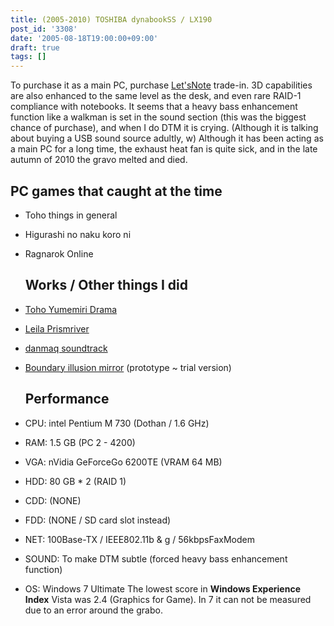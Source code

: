 ```yaml
---
title: (2005-2010) TOSHIBA dynabookSS / LX190
post_id: '3308'
date: '2005-08-18T19:00:00+09:00'
draft: true
tags: []
---
```


To purchase it as a main PC, purchase [Let'sNote](https://danmaq.com/cf-w2d) trade-in. 3D capabilities are also enhanced to the same level as the desk, and even rare RAID-1 compliance with notebooks. It seems that a heavy bass enhancement function like a walkman is set in the sound section (this was the biggest chance of purchase), and when I do DTM it is crying. (Although it is talking about buying a USB sound source adultly, w) Although it has been acting as a main PC for a long time, the exhaust heat fan is quite sick, and in the late autumn of 2010 the gravo melted and died.

## PC games that caught at the time

*   Toho things in general
*   Higurashi no naku koro ni
*   Ragnarok Online
    
    ## Works / Other things I did
    
*   [Toho Yumemiri Drama](https://danmaq.com/!/thC/)
    
*   [Leila Prismriver](https://danmaq.com/!/leila/)
*   [danmaq soundtrack](https://danmaq.com/!/dst/)
*   [Boundary illusion mirror](http://kagaminer.in/) (prototype ~ trial version)
    
    ## Performance
    
*   CPU: intel Pentium M 730 (Dothan / 1.6 GHz)
    
*   RAM: 1.5 GB (PC 2 - 4200)
*   VGA: nVidia GeForceGo 6200TE (VRAM 64 MB)
*   HDD: 80 GB * 2 (RAID 1)
*   CDD: (NONE)
*   FDD: (NONE / SD card slot instead)
*   NET: 100Base-TX / IEEE802.11b & g / 56kbpsFaxModem
*   SOUND: To make DTM subtle (forced heavy bass enhancement function)
*   OS: Windows 7 Ultimate The lowest score in **Windows Experience Index** Vista was 2.4 (Graphics for Game). In 7 it can not be measured due to an error around the grabo.
